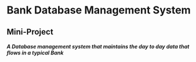# Bank Database Management System
## Mini-Project
##### A Database management system that maintains the day to day data that flows in a typical Bank
